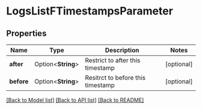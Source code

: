 # LogsListFTimestampsParameter

## Properties

Name | Type | Description | Notes
------------ | ------------- | ------------- | -------------
**after** | Option<**String**> | Restrict to after this timestamp | [optional]
**before** | Option<**String**> | Resitrct to before this timestamp | [optional]

[[Back to Model list]](../README.md#documentation-for-models) [[Back to API list]](../README.md#documentation-for-api-endpoints) [[Back to README]](../README.md)



